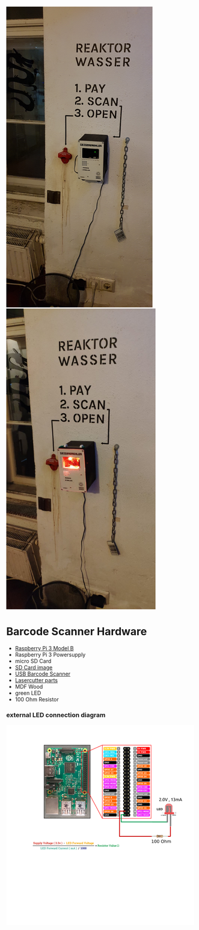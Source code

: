 <img src="https://raw.githubusercontent.com/zoff99/barcode_scan_hardware/master/images/geiger_counter_mounted01.png" height="800">&nbsp;<img src="https://raw.githubusercontent.com/zoff99/barcode_scan_hardware/master/images/geiger_counter_mounted02.png" height="800">

# Barcode Scanner Hardware

- [Raspberry Pi 3 Model B](https://www.raspberrypi.org/products/raspberry-pi-3-model-b/)
- Raspberry Pi 3 Powersupply
- micro SD Card
- [SD Card image](https://github.com/zoff99/image_pizero_barcode_scan)
- [USB Barcode Scanner](https://www.amazon.de/gp/product/B07MYR86Y8)
- [Lasercutter parts](https://github.com/zoff99/barcode_scan_hardware/tree/master/lasercutter_parts)
- MDF Wood
- green LED
- 100 Ohm Resistor

### external LED connection diagram

<img src="https://raw.githubusercontent.com/zoff99/barcode_scan_hardware/master/images/pi_ext_led_connect.png" width="500">

